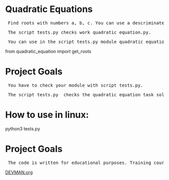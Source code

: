 <h1> Quadratic Equations  </h1>

<pre> Find roots with numbers a, b, c. You can use a descriminate. </pre> 
<pre> The script tests.py checks work quadratic_equation.py.</pre>
<pre> You can use in the script tests.py module quadratic_equation.py like this: </pre>

<div>from quadratic_equation import get_roots </div>   

<h1> Project Goals </h1>

<pre> You have to check your module with script tests.py.</pre>
<pre> The script tests.py  checks the quadratic equation task solution on the different conditions.</pre>

 <h1> How to use in linux:</h1>

<div> python3 tests.py </div> 

<h1> Project Goals</h1>

<pre> The code is written for educational purposes. Training course for web-developers</pre><a href='#'>DEVMAN.org</a>
